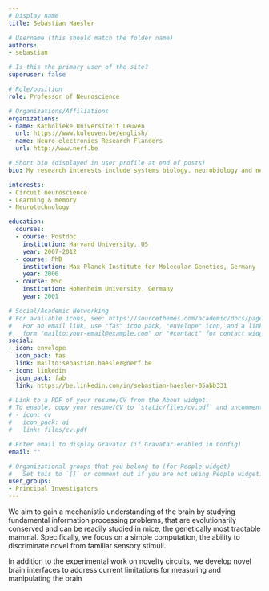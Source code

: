```yaml
---
# Display name
title: Sebastian Haesler

# Username (this should match the folder name)
authors:
- sebastian

# Is this the primary user of the site?
superuser: false

# Role/position
role: Professor of Neuroscience

# Organizations/Affiliations
organizations:
- name: Katholieke Universiteit Leuven
  url: https://www.kuleuven.be/english/
- name: Neuro-electronics Research Flanders
  url: http://www.nerf.be

# Short bio (displayed in user profile at end of posts)
bio: My research interests include systems biology, neurobiology and neurotech.

interests:
- Circuit neuroscience
- Learning & memory
- Neurotechnology

education:
  courses:
  - course: Postdoc
    institution: Harvard University, US
    year: 2007-2012
  - course: PhD 
    institution: Max Planck Institute for Molecular Genetics, Germany
    year: 2006
  - course: MSc
    institution: Hohenheim University, Germany
    year: 2001

# Social/Academic Networking
# For available icons, see: https://sourcethemes.com/academic/docs/page-builder/#icons
#   For an email link, use "fas" icon pack, "envelope" icon, and a link in the
#   form "mailto:your-email@example.com" or "#contact" for contact widget.
social:
- icon: envelope
  icon_pack: fas
  link: mailto:sebastian.haesler@nerf.be
- icon: linkedin
  icon_pack: fab
  link: https://be.linkedin.com/in/sebastian-haesler-05abb331

# Link to a PDF of your resume/CV from the About widget.
# To enable, copy your resume/CV to `static/files/cv.pdf` and uncomment the lines below.
# - icon: cv
#   icon_pack: ai
#   link: files/cv.pdf

# Enter email to display Gravatar (if Gravatar enabled in Config)
email: ""

# Organizational groups that you belong to (for People widget)
#   Set this to `[]` or comment out if you are not using People widget.
user_groups:
- Principal Investigators
---
```


We aim to gain a mechanistic understanding of the brain by studying fundamental information processing problems, that are evolutionarily conserved and can be readily studied in mice, the genetically most tractable mammal. Specifically, we focus on a simple computation, the ability to discriminate novel from familiar sensory stimuli.

In addition to the experimental work on novelty circuits, we develop novel brain interfaces to address current limitations for measuring and manipulating the brain